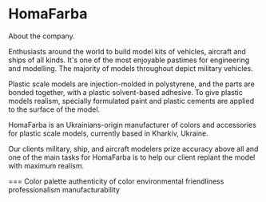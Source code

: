 # HomaFarba

About the company.

Enthusiasts around the world to build model kits of vehicles, aircraft and ships of all kinds. It's one of the most enjoyable pastimes for engineering and modelling. The majority of models throughout depict military vehicles.

Plastic scale models are injection-molded in polystyrene, and the parts are bonded together, with a plastic solvent-based adhesive. To give plastic models realism, specially formulated paint and plastic cements are applied to the surface of the model.

HomaFarba is an Ukrainians-origin manufacturer of colors and accessories for plastic scale models, currently based in Kharkiv, Ukraine.

Our clients military, ship, and aircraft modelers prize accuracy above all and one of the main tasks for HomaFarba is to help our client replant the model with maximum realism.

===
Color palette
authenticity of color
environmental friendliness
professionalism
manufacturability
